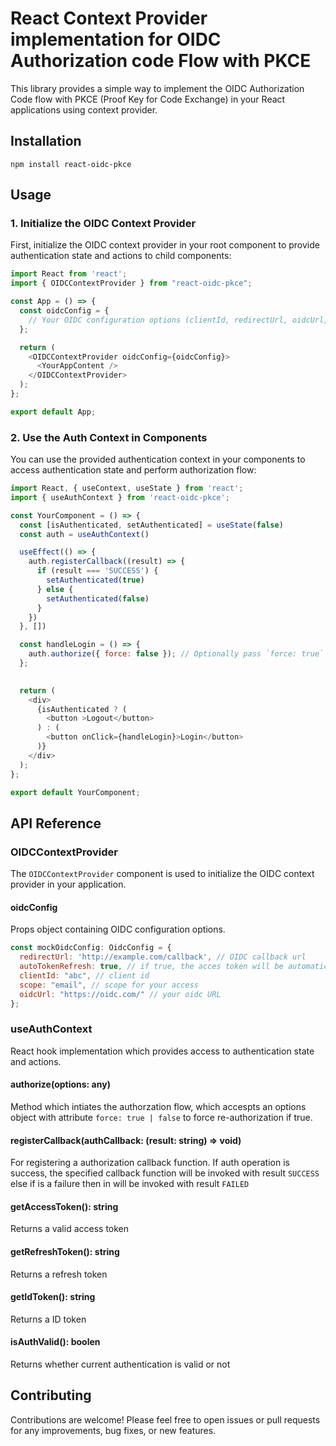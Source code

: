 # React Context Provider implementation for OIDC Authorization code Flow with PKCE

This library provides a simple way to implement the OIDC Authorization Code flow with PKCE (Proof Key for Code Exchange) in your React applications using context provider.

## Installation

```
npm install react-oidc-pkce
```

## Usage

### 1. Initialize the OIDC Context Provider

First, initialize the OIDC context provider in your root component to provide authentication state and actions to child components:

```javascript
import React from 'react';
import { OIDCContextProvider } from "react-oidc-pkce";

const App = () => {
  const oidcConfig = {
    // Your OIDC configuration options (clientId, redirectUrl, oidcUrl, etc.)
  };

  return (
    <OIDCContextProvider oidcConfig={oidcConfig}>
      <YourAppContent />
    </OIDCContextProvider>
  );
};

export default App;
```

### 2. Use the Auth Context in Components

You can use the provided authentication context in your components to access authentication state and perform authorization flow:

```javascript
import React, { useContext, useState } from 'react';
import { useAuthContext } from 'react-oidc-pkce';

const YourComponent = () => {
  const [isAuthenticated, setAuthenticated] = useState(false)
  const auth = useAuthContext()

  useEffect(() => {
    auth.registerCallback((result) => {
      if (result === 'SUCCESS') {
        setAuthenticated(true)
      } else {
        setAuthenticated(false)
      }
    })
  }, [])

  const handleLogin = () => {
    auth.authorize({ force: false }); // Optionally pass `force: true` to force re-authorization
  };

  
  return (
    <div>
      {isAuthenticated ? (
        <button >Logout</button>
      ) : (
        <button onClick={handleLogin}>Login</button>
      )}
    </div>
  );
};

export default YourComponent;
```

## API Reference

### OIDCContextProvider

The `OIDCContextProvider` component is used to initialize the OIDC context provider in your application.

#### oidcConfig 

Props object containing OIDC configuration options.


```javascript
const mockOidcConfig: OidcConfig = {
  redirectUrl: 'http://example.com/callback', // OIDC callback url
  autoTokenRefresh: true, // if true, the acces token will be automatically rotated in background
  clientId: "abc", // client id 
  scope: "email", // scope for your access
  oidcUrl: "https://oidc.com/" // your oidc URL
};
```

### useAuthContext

React hook implementation which provides access to authentication state and actions.

#### authorize(options: any)

Method which intiates the authorzation flow, which accespts an options object with attribute  `force: true | false` to force re-authorization if true.

#### registerCallback(authCallback: (result: string) => void) 

For registering a authorization callback function. If auth operation is success, the specified callback function will be invoked with result `SUCCESS` else if is a failure then in will be invoked with result `FAILED`

#### getAccessToken(): string

Returns a valid access token

#### getRefreshToken(): string

Returns a refresh token

#### getIdToken(): string

Returns a ID token

#### isAuthValid(): boolen

Returns whether current authentication is valid or not

## Contributing

Contributions are welcome! Please feel free to open issues or pull requests for any improvements, bug fixes, or new features.